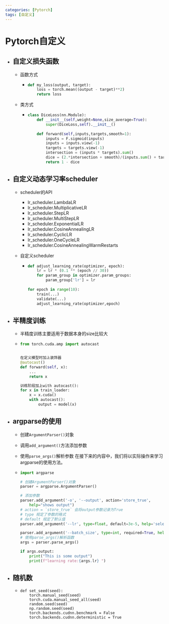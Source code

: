 ```yaml
---
categories: [Pytorch]
tags: [自定义]
---
```

# Pytorch自定义

- ## 自定义损失函数

  - 函数方式

    - ```python
      def my_loss(output, target):
          loss = torch.mean((output - target)**2)
          return loss
      ```

  - 类方式

    - ```python
      class DiceLoss(nn.Module):
          def __init__(self,weight=None,size_average=True):
              super(DiceLoss,self).__init__()
              
          def forward(self,inputs,targets,smooth=1):
              inputs = F.sigmoid(inputs)       
              inputs = inputs.view(-1)
              targets = targets.view(-1)
              intersection = (inputs * targets).sum()                   
              dice = (2.*intersection + smooth)/(inputs.sum() + targets.sum() + smooth)  
              return 1 - dice
      ```

- ## 自定义动态学习率scheduler

  - scheduler的API

    - lr_scheduler.LambdaLR
    - lr_scheduler.MultiplicativeLR
    - lr_scheduler.StepLR
    - lr_scheduler.MultiStepLR
    - lr_scheduler.ExponentialLR
    - lr_scheduler.CosineAnnealingLR
    - lr_scheduler.CyclicLR
    - lr_scheduler.OneCycleLR
    - lr_scheduler.CosineAnnealingWarmRestarts

  - 自定义scheduler

    - ```python
      def adjust_learning_rate(optimizer, epoch):
          lr = lr * (0.1 ** (epoch // 30))
          for param_group in optimizer.param_groups:
              param_group['lr'] = lr
              
      for epoch in range(10):
          train(...)
          validate(...)
          adjust_learning_rate(optimizer,epoch)
      ```

- ## 半精度训练

  -  半精度训练主要适用于数据本身的size比较大 

  - ```python
    from torch.cuda.amp import autocast
    
    
    在定义模型时加上装饰器
    @autocast()   
    def forward(self, x):
        ...
        return x
    
    训练阶段加上with autocast():
    for x in train_loader:
        x = x.cuda()
        with autocast():
            output = model(x)
    ```

- ## argparse的使用

  - 创建`ArgumentParser()`对象

  - 调用`add_argument()`方法添加参数

  - 使用`parse_args()`解析参数 在接下来的内容中，我们将以实际操作来学习argparse的使用方法。

  - ```python
    import argparse
    
    # 创建ArgumentParser()对象
    parser = argparse.ArgumentParser()
    
    # 添加参数
    parser.add_argument('-o', '--output', action='store_true', 
        help="shows output")
    # action = `store_true` 会将output参数记录为True
    # type 规定了参数的格式
    # default 规定了默认值
    parser.add_argument('--lr', type=float, default=3e-5, help='select the learning rate, default=1e-3') 
    
    parser.add_argument('--batch_size', type=int, required=True, help='input batch size')  
    # 使用parse_args()解析函数
    args = parser.parse_args()
    
    if args.output:
        print("This is some output")
        print(f"learning rate:{args.lr} ")
    ```

- ## 随机数

  - ```
    def set_seed(seed):
        torch.manual_seed(seed)
        torch.cuda.manual_seed_all(seed)
        random.seed(seed)
        np.random.seed(seed)
        torch.backends.cudnn.benchmark = False
        torch.backends.cudnn.deterministic = True
    ```
